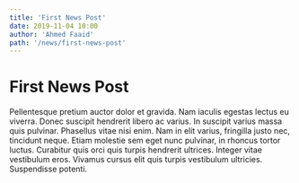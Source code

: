 ```yaml
---
title: 'First News Post'
date: 2019-11-04 10:00
author: 'Ahmed Faaid'
path: '/news/first-news-post'
---
```


# First News Post

Pellentesque pretium auctor dolor et gravida. Nam iaculis egestas lectus eu viverra. Donec suscipit hendrerit libero ac varius. In suscipit varius massa quis pulvinar. Phasellus vitae nisi enim. Nam in elit varius, fringilla justo nec, tincidunt neque. Etiam molestie sem eget nunc pulvinar, in rhoncus tortor luctus. Curabitur quis orci quis turpis hendrerit ultrices. Integer vitae vestibulum eros. Vivamus cursus elit quis turpis vestibulum ultricies. Suspendisse potenti.
